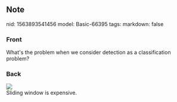 ## Note
nid: 1563893541456
model: Basic-66395
tags: 
markdown: false

### Front
What's the problem when we consider detection as a classification problem?

### Back
<img src="Screenshot%202019-07-23%20at%2016.52.57.png">
<div>
  Sliding window is expensive.
</div>
